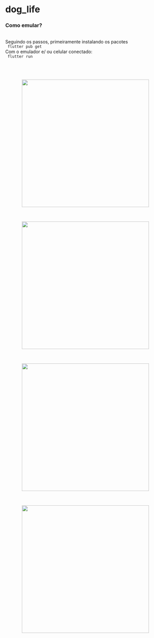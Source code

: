 # dog_life

### Como emular?
<br />
 Seguindo os passos, primeiramente instalando os pacotes
<br />
<code> flutter pub get </code>
<br />
Com o emulador e/ ou  celular conectado:
<br />
<code> flutter run </code>
<br />
<br />
<br />
<br />
<p  align="center">
<img  src="https://i.pinimg.com/originals/e7/7e/7a/e77e7abd65d0ab25d86e0fe67c436945.png"  heigth="100"  width="400"/>
<p/>

<br />
<p  align="center">
<img  src="https://i.pinimg.com/originals/f0/e1/88/f0e1881e6318a13352b34ea49157b0bb.png"  heigth="100"  width="400"/>
<p/>

<br />
<p  align="center">
<img  src="https://i.pinimg.com/originals/d9/4e/fa/d94efa2285604c0cae1ea7df0641b6a3.png"  heigth="100"  width="400"/>
<p/>

<br />
<p  align="center">
<img  src=""  heigth="100"  width="400"/>
<p/>
